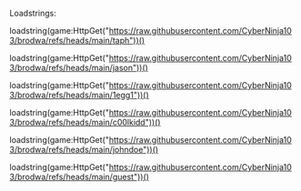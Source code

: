 Loadstrings:

  loadstring(game:HttpGet("https://raw.githubusercontent.com/CyberNinja103/brodwa/refs/heads/main/taph"))()

  loadstring(game:HttpGet("https://raw.githubusercontent.com/CyberNinja103/brodwa/refs/heads/main/jason"))()

  loadstring(game:HttpGet("https://raw.githubusercontent.com/CyberNinja103/brodwa/refs/heads/main/1egg1"))() 
  
  loadstring(game:HttpGet("https://raw.githubusercontent.com/CyberNinja103/brodwa/refs/heads/main/c00lkidd"))() 
  
  loadstring(game:HttpGet("https://raw.githubusercontent.com/CyberNinja103/brodwa/refs/heads/main/johndoe"))()

  loadstring(game:HttpGet("https://raw.githubusercontent.com/CyberNinja103/brodwa/refs/heads/main/guest"))()
